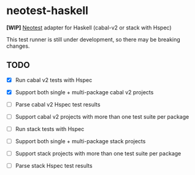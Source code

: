 # neotest-haskell

**[WIP]** [Neotest](https://github.com/nvim-neotest/neotest) adapter for Haskell (cabal-v2 or stack with Hspec)


This test runner is still under development, so there may be breaking changes.

## TODO

- [x] Run cabal v2 tests with Hspec
- [x] Support both single + multi-package cabal v2 projects
- [ ] Parse cabal v2 Hspec test results
- [ ] Support cabal v2 projects with more than one test suite per package

- [ ] Run stack tests with Hspec
- [ ] Support both single + multi-package stack projects
- [ ] Support stack projects with more than one test suite per package
- [ ] Parse stack Hspec test results
